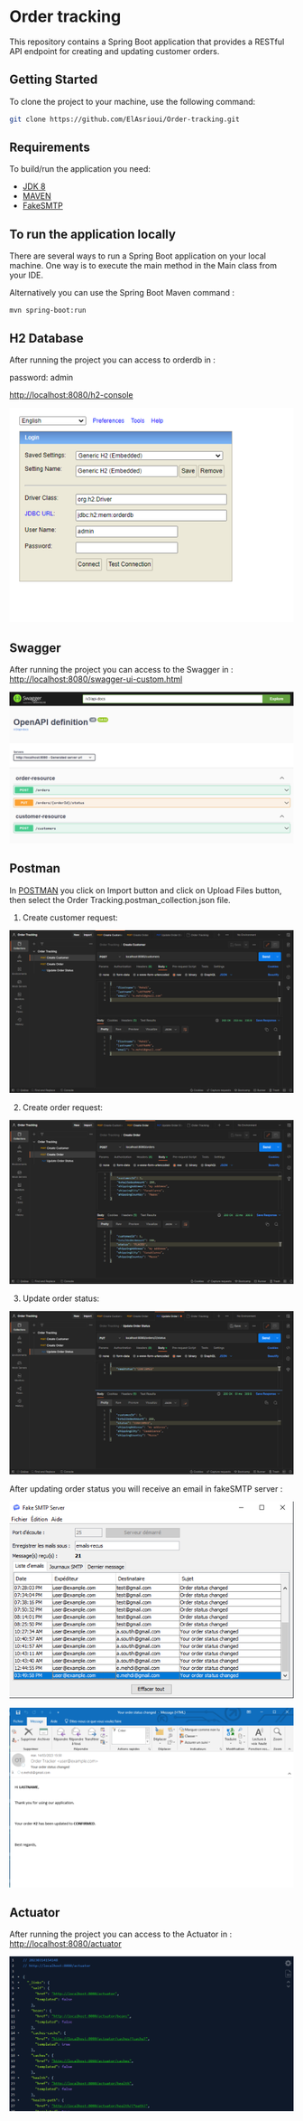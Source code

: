# Order tracking

This repository contains a Spring Boot application that provides a RESTful API endpoint for creating and updating customer orders.

## Getting Started 
To clone the project to your machine, use the following command:

```bash
git clone https://github.com/ElAsrioui/Order-tracking.git
```

## Requirements
To build/run the application you need:

- [JDK 8](https://www.oracle.com/java/technologies/javase/javase8-archive-downloads.html)
- [MAVEN](https://maven.apache.org/)
- [FakeSMTP](http://nilhcem.com/FakeSMTP/)

## To run the application locally

There are several ways to run a Spring Boot application on your local machine. One way is to execute the main method in the Main class from your IDE.

Alternatively you can use the Spring Boot Maven command :

```mvn
mvn spring-boot:run
```

## H2 Database
After running the project you can access to orderdb in : 

password: admin

[http://localhost:8080/h2-console](http://localhost:8080/h2-console)

![Orderdb](Orderdb.PNG)

## Swagger 

After running the project you can access to the Swagger in : [http://localhost:8080/swagger-ui-custom.html](http://localhost:8080/swagger-ui-custom.html)

![Swagger](Swagger.PNG)

## Postman 

In [POSTMAN]() you click on Import button and click on Upload Files button, then select the Order Tracking.postman_collection.json file.

1. Create customer request: 

![Create customer request](CreateCustomer.PNG)

2. Create order request: 

![Create order request](CreateOrder.PNG)

3. Update order status:

![Update order status](UpdateOrderStatus.PNG)

After updating order status you will receive an email in fakeSMTP server :

![SMTP server](FakeSMTP_Server.PNG)

![Order status email](OrderStatusEmail.PNG)

## Actuator 

After running the project you can access to the Actuator in : [http://localhost:8080/actuator](http://localhost:8080/actuator)

![Actuator](Actuator.PNG)
